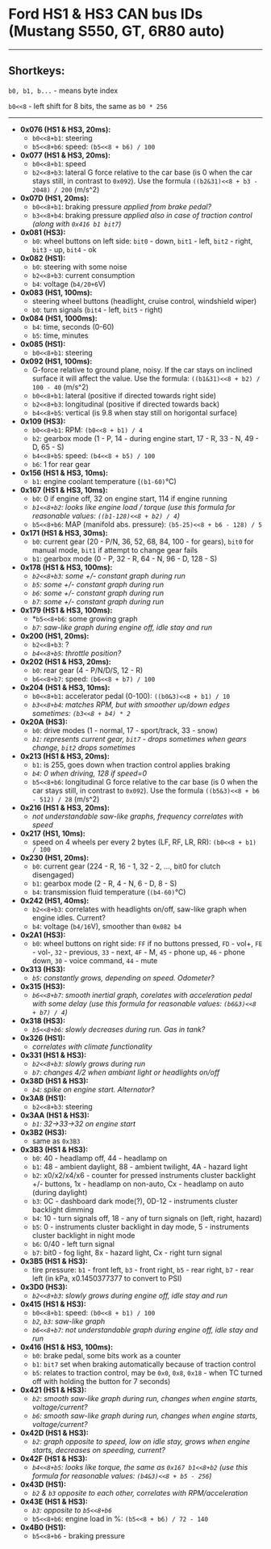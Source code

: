 # Ford HS1 & HS3 CAN bus IDs (Mustang S550, GT, 6R80 auto)
---
## Shortkeys:

`b0, b1, b...` - means byte index

`b0<<8` - left shift for 8 bits, the same as `b0 * 256`

---

+ **0x076 (HS1 & HS3, 20ms):**
	* `b0<<8+b1`: steering
	* `b5<<8+b6`: speed: `(b5<<8 + b6) / 100`
+ **0x077 (HS1 & HS3, 20ms):**
	* `b0<<8+b1`: speed
	* `b2<<8+b3`: lateral G force relative to the car base (is 0 when the car stays still, in contrast to `0x092`). Use the formula `((b2&31)<<8 + b3 - 2048) / 200` (m/s^2)
+ **0x07D (HS1, 20ms):**
	* `b0<<8+b1`: braking pressure *applied from brake pedal?*
	* `b3<<8+b4`: braking pressure *applied also in case of traction control (along with `0x416 b1 bit7`)*
+ **0x081 (HS3):**
	* `b0`: wheel buttons on left side: `bit0` - down, `bit1` - left, `bit2` - right, `bit3` - up, `bit4` - ok
+ **0x082 (HS1):**
	* `b0`: steering with some noise
	* `b2<<8+b3`: current consumption
	* `b4`: voltage (`b4/20+6`V)
+ **0x083 (HS1, 100ms):**
  	* steering wheel buttons (headlight, cruise control, windshield wiper)
	* `b0`: turn signals (`bit4` - left, `bit5` - right)
+ **0x084 (HS1, 1000ms):**
	* `b4`: time, seconds (0-60)
	* `b5`: time, minutes
+ **0x085 (HS1):**
	* `b0<<8+b1`: steering
+ **0x092 (HS1, 100ms):**
	* G-force relative to ground plane, noisy. If the car stays on inclined surface it will affect the value. Use the formula: `((b1&31)<<8 + b2) / 100 - 40` (m/s^2)
  	* `b0<<8+b1`: lateral (positive if directed towards right side) 
	* `b2<<8+b3`: longitudinal (positive if directed towards back)
	* `b4<<8+b5`: vertical (is 9.8 when stay still on horigontal surface)
+ **0x109 (HS3):**
	* `b0<<8+b1`: RPM: `(b0<<8 + b1) / 4`
	* `b2`: gearbox mode (1 - P, 14 - during engine start, 17 - R, 33 - N, 49 - D, 65 - S)
	* `b4<<8+b5`: speed: `(b4<<8 + b5) / 100`
	* `b6`: 1 for rear gear
+ **0x156 (HS1 & HS3, 10ms):**
	* `b1`: engine coolant temperature (`(b1-60)`°C)
+ **0x167 (HS1 & HS3, 10ms):**
	* `b0`: 0 if engine off, 32 on engine start, 114 if engine running
	* *`b1<<8+b2`: looks like engine load / torque (use this formula for reasonable values: `((b1-128)<<8 + b2) / 4`)*
	* `b5<<8+b6`: MAP (manifold abs. pressure): `(b5-25)<<8 + b6 - 128) / 5`
+ **0x171 (HS1 & HS3, 30ms):**
	* `b0`: current gear (20 - P/N, 36, 52, 68, 84, 100 - for gears), `bit0` for manual mode, `bit1` if attempt to change gear fails
	* `b1`: gearbox mode (0 - P, 32 - R, 64 - N, 96 - D, 128 - S)
+ **0x178 (HS1 & HS3, 100ms):**
	* *`b2<<8+b3`: some +/- constant graph during run*
	* *`b5`: some +/- constant graph during run*
	* *`b6`: some +/- constant graph during run*
	* *`b7`: some +/- constant graph during run*
+ **0x179 (HS1 & HS3, 100ms):**
	* *`b5<<8+b6`: some growing graph
	* *`b7`: saw-like graph during engine off, idle stay and run*
+ **0x200 (HS1, 20ms):**
	* `b2<<8+b3`: ?
	* *`b4<<8+b5`: throttle position?*
+ **0x202 (HS1 & HS3, 20ms):**
	* `b0`: rear gear (4 - P/N/D/S, 12 - R)
	* `b6<<8+b7`: speed: `(b6<<8 + b7) / 100`
+ **0x204 (HS1 & HS3, 10ms):**
	* `b0<<8+b1`: accelerator pedal (0-100): `((b0&3)<<8 + b1) / 10`
	* *`b3<<8+b4`: matches RPM, but with smoother up/down edges sometimes: `(b3<<8 + b4) * 2`*
+ **0x20A (HS3):**
	* `b0`: drive modes (1 - normal, 17 - sport/track, 33 - snow)
	* *`b1`: represents current gear, `bit7` - drops sometimes when gears change, `bit2` drops sometimes*
+ **0x213 (HS1 & HS3, 20ms):**
  	* `b1`: is 255, goes down when traction control applies braking
	* *`b4`: 0 when driving, 128 if speed=0*
	* `b5<<8+b6`: longitudinal G force relative to the car base (is 0 when the car stays still, in contrast to `0x092`). Use the formula `((b5&3)<<8 + b6 - 512) / 28` (m/s^2)
+ **0x216 (HS1 & HS3, 20ms):**
	* *not understandable saw-like graphs, frequency correlates with speed*
+ **0x217 (HS1, 10ms):**
	* speed on 4 wheels per every 2 bytes (LF, RF, LR, RR): `(b0<<8 + b1) / 100`
+ **0x230 (HS1, 20ms):**
	* `b0`: current gear (224 - R, 16 - 1, 32 - 2, ..., bit0 for clutch disengaged)
	* `b1`: gearbox mode (2 - R, 4 - N, 6 - D, 8 - S)
 	* `b4`: transmission fluid temperature (`(b4-60)`°C)
+ **0x242 (HS1, 40ms):**
	* `b2<<8+b3`: correlates with headlights on/off, saw-like graph when engine idles. Current?
 	* `b4`: voltage (`b4/16`V), smoother than `0x082 b4`
+ **0x2A1 (HS3):**
	* `b0`: wheel buttons on right side: `FF` if no buttons pressed, `FD` - vol+, `FE` - vol-, `32` - previous, `33` - next, `4F` - M, `45` - phone up, `46` - phone down, `30` - voice command, `44` - mute
+ **0x313 (HS3):**
	* *`b5`: constantly grows, depending on speed. Odometer?*
+ **0x315 (HS3):**
	* *`b6<<8+b7`: smooth inertial graph, corelates with acceleration pedal with some delay (use this formula for reasonable values: `(b6&3)<<8 + b7) / 4`)*
+ **0x318 (HS3):**
	* *`b5<<8+b6`: slowly decreases during run. Gas in tank?*
+ **0x326 (HS1):** 
	* *correlates with climate functionality*
+ **0x331 (HS1 & HS3):**
	* *`b2<<8+b3`: slowly grows during run*
	* *`b7`: changes 4/2 when ambiant light or headlights on/off*
+ **0x38D (HS1 & HS3):**
	* *`b4`: spike on engine start. Alternator?*
+ **0x3A8 (HS1):**
	* `b2<<8+b3`: steering
+ **0x3AA (HS1 & HS3):**
	* *`b1`: 32->33->32 on engine start*
+ **0x3B2 (HS3):**
	* same as `0x3B3`
+ **0x3B3 (HS1 & HS3):**
	* `b0`: 40 - headlamp off, 44 - headlamp on
	* `b1`: 48 - ambient daylight, 88 - ambient twilight, 4A - hazard light
	* `b2`: x0/x2/x4/x6 - counter for pressed instruments cluster backlight +/- buttons, 1x - headlamp on non-auto, Cx - headlamp on auto (during daylight)
	* `b3`: 0C - dashboard dark mode(?), 0D-12 - instruments cluster backlight dimming
	* `b4`: 10 - turn signals off, 18 - any of turn signals on (left, right, hazard)
	* `b5`: 0 - instruments cluster backlight in day mode, 5 - instruments cluster backlight in night mode
	* `b6`: 0/40 - left turn signal
	* `b7`: bit0 - fog light, 8x - hazard light, Cx - right turn signal
+ **0x3B5 (HS1 & HS3):**
	* tire pressure: `b1` - front left, `b3` - front right, `b5` - rear right, `b7` - rear left (in kPa, x0.1450377377 to convert to PSI) 
+ **0x3D0 (HS3):**
	* *`b2<<8+b3`: slowly grows during engine off, idle stay and run*
+ **0x415 (HS1 & HS3):**
	* `b0<<8+b1`: speed: `(b0<<8 + b1) / 100`
	* *`b2`, `b3`: saw-like graph* 
	* *`b6<<8+b7`: not understandable graph during engine off, idle stay and run*
+ **0x416 (HS1 & HS3, 100ms):**
	* `b0`: brake pedal, some bits work as a counter
	* `b1`: `bit7` set when braking automatically because of traction control
	* `b5`: relates to traction control, may be `0x0`, `0x8`, `0x18` - when TC turned off with holding the button for 7 seconds)
+ **0x421 (HS1 & HS3):**
	* *`b2`: smooth saw-like graph during run, changes when engine starts, voltage/current?*
	* *`b6`: smooth saw-like graph during run, changes when engine starts, voltage/current?*
+ **0x42D (HS1 & HS3):**
	* *`b2`: graph opposite to speed, low on idle stay, grows when engine starts, decreases on speeding, current?*
+ **0x42F (HS1 & HS3):**
	* *`b4<<8+b5`: looks like torque, the same as `0x167 b1<<8+b2` (use this formula for reasonable values: `(b4&3)<<8 + b5 - 256`)*
+ **0x43D (HS1):**
	 * *`b2` & `b3` opposite to each other, correlates with RPM/acceleration*
+ **0x43E (HS1 & HS3):**
	* *`b3`: opposite to `b5<<8+b6`*
	* `b5<<8+b6`: engine load in %: `(b5<<8 + b6) / 72 - 140`
+ **0x4B0 (HS1):**
	* `b5<<8+b6` - braking pressure
